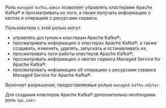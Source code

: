 Роль `managed-kafka.admin` позволяет управлять кластерами Apache Kafka® и просматривать их логи, а также получать информацию о квотах и операциях с ресурсами сервиса.

Пользователи с этой ролью могут:
* управлять доступом к кластерам Apache Kafka®;
* просматривать информацию о кластерах Apache Kafka®, а также создавать, изменять, удалять, запускать и останавливать их;
* просматривать логи работы кластеров Apache Kafka®;
* просматривать информацию о квотах сервиса Managed Service for Apache Kafka®;
* просматривать информацию об операциях с ресурсами сервиса Managed Service for Apache Kafka®.

Включает разрешения, предоставляемые ролью `managed-kafka.editor`.

Для создания кластеров Apache Kafka® дополнительно необходима роль `vpc.user`.